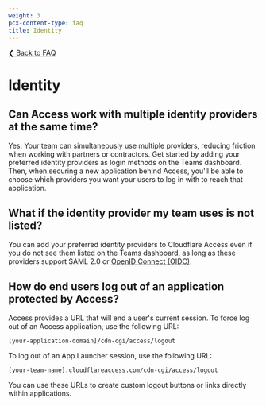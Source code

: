 ```yaml
---
weight: 3
pcx-content-type: faq
title: Identity
---
```


[❮ Back to FAQ](/cloudflare-one/faq/)

# Identity

## Can Access work with multiple identity providers at the same time?

Yes. Your team can simultaneously use multiple providers, reducing friction when working with partners or contractors. Get started by adding your preferred identity providers as login methods on the Teams dashboard. Then, when securing a new application behind Access, you'll be able to choose which providers you want your users to log in with to reach that application.

## What if the identity provider my team uses is not listed?

You can add your preferred identity providers to Cloudflare Access even if you do not see them listed on the Teams dashboard, as long as these providers support SAML 2.0 or [OpenID Connect (OIDC)](/cloudflare-one/identity/idp-integration/generic-oidc/).

## How do end users log out of an application protected by Access?

Access provides a URL that will end a user's current session. To force log out of an Access application, use the following URL:

    [your-application-domain]/cdn-cgi/access/logout

To log out of an App Launcher session, use the following URL:

    [your-team-name].cloudflareaccess.com/cdn-cgi/access/logout

You can use these URLs to create custom logout buttons or links directly within applications.
